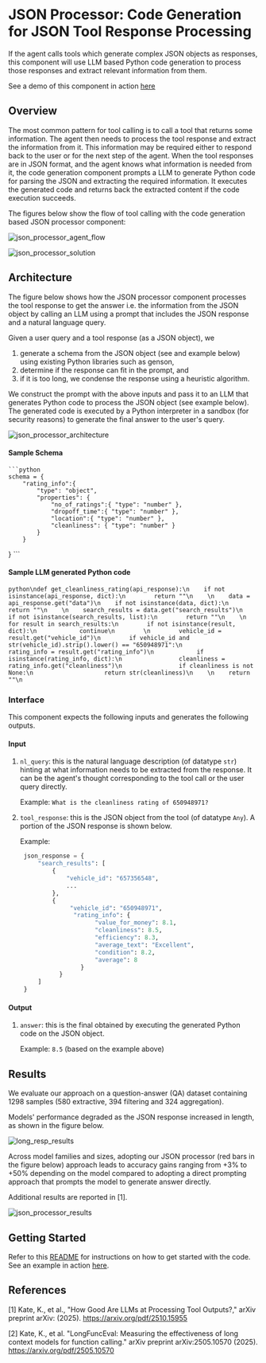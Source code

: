 # JSON Processor: Code Generation for JSON Tool Response Processing

If the agent calls tools which generate complex JSON objects as responses, this component will use LLM based Python code generation to process those responses and extract relevant information from them.

See a demo of this component in action [here](https://ibm.box.com/v/altk-json-processor-demo)

## Overview
The most common pattern for tool calling is to call a tool that returns some information. The agent then needs to process the tool response and extract the information from it. This information may be required either to respond back to the user or for the next step of the agent. When the tool responses are in JSON format, and the agent knows what information is needed from it, the code generation component prompts a LLM to generate Python code for parsing the JSON and extracting the required information. It executes the generated code and returns back the extracted content if the code execution succeeds.

The figures below show the flow of tool calling with the code generation based JSON processor component:

![json_processor_agent_flow](../assets/img_json_processor_agent_flow.png)

![json_processor_solution](../assets/img_json_processor_high_level.png)

## Architecture
The figure below shows how the JSON processor component processes the tool response to get the answer i.e. the information from the JSON object by calling an LLM using a prompt that includes the JSON response and a natural language query.

Given a user query and a tool response (as a JSON object), we
1. generate a schema from the JSON object (see and example below) using existing Python libraries such as genson,
2. determine if the response can fit in the prompt, and
3. if it is too long, we condense the response using a heuristic algorithm.

We construct the prompt with the above inputs and pass it to an LLM that generates Python code to process the JSON object (see example below). The generated code is executed by a Python interpreter in a sandbox (for security reasons) to generate the final answer to the user's query.

![json_processor_architecture](../assets/img_json_processor_architecture.png)

#### Sample Schema
    ```python
    schema = {
        "rating_info":{
            "type": "object",
            "properties": {
                "no_of_ratings":{ "type": "number" },
                "dropoff_time":{ "type": "number" },
                "location":{ "type": "number" },
                "cleanliness": { "type": "number" }
            }
        }
   }
    ```

#### Sample LLM generated Python code
   ```
   python\ndef get_cleanliness_rating(api_response):\n    if not isinstance(api_response, dict):\n        return ""\n    \n    data = api_response.get("data")\n    if not isinstance(data, dict):\n        return ""\n    \n    search_results = data.get("search_results")\n    if not isinstance(search_results, list):\n        return ""\n    \n    for result in search_results:\n        if not isinstance(result, dict):\n            continue\n        \n        vehicle_id = result.get("vehicle_id")\n        if vehicle_id and str(vehicle_id).strip().lower() == "650948971":\n            rating_info = result.get("rating_info")\n            if isinstance(rating_info, dict):\n                cleanliness = rating_info.get("cleanliness")\n                if cleanliness is not None:\n                    return str(cleanliness)\n    \n    return ""\n
   ```



### Interface
This component expects the following inputs and generates the following outputs.

#### Input
1. `nl_query`: this is the natural language description (of datatype `str`) hinting at what information needs to be extracted from the response. It can be the agent's thought corresponding to the tool call or the user query directly.

    Example: `What is the cleanliness rating of 650948971?`

2. `tool_response`: this is the JSON object from the tool (of datatype `Any`). A portion of the JSON response is shown below.

    Example:
    ```python
     json_response = {
         "search_results": [
             {
                 "vehicle_id": "657356548",
                 ...
             },
             {
                  "vehicle_id": "650948971",
                   "rating_info": {
                         "value_for_money": 8.1,
                         "cleanliness": 8.5,
                         "efficiency": 8.3,
                         "average_text": "Excellent",
                         "condition": 8.2,
                         "average": 8
                     }
               }
         ]
     }
    ```

#### Output
1. `answer`: this is the final obtained by executing the generated Python code on the JSON object.

    Example: `8.5` (based on the example above)

## Results
We evaluate our approach on a question-answer (QA) dataset containing 1298 samples (580 extractive, 394 filtering and 324 aggregation).

Models' performance degraded as the JSON response increased in length, as shown in the figure below.

![long_resp_results](../assets/img_json_long_results.png)

Across model families and sizes, adopting our JSON processor (red bars in the figure below) approach leads to accuracy gains ranging from +3% to +50% depending on the model compared to adopting a direct prompting approach that prompts the model to generate answer directly.

Additional results are reported in [1].

![json_processor_results](../assets/img_json_processor_results.png)


## Getting Started
Refer to this [README](https://github.com/AgentToolkit/agent-lifecycle-toolkit/blob/main/altk/post_tool/code_generation/README.md) for instructions on how to get started with the code.
See an example in action [here](https://github.com/AgentToolkit/agent-lifecycle-toolkit/blob/main/examples/json_processor_getting_started.ipynb).

## References
[1] Kate, K., et al., "How Good Are LLMs at Processing Tool Outputs?," arXiv preprint arXiv: (2025).  https://arxiv.org/pdf/2510.15955

[2] Kate, K., et al. "LongFuncEval: Measuring the effectiveness of long context models for function calling." arXiv preprint arXiv:2505.10570 (2025). https://arxiv.org/pdf/2505.10570
